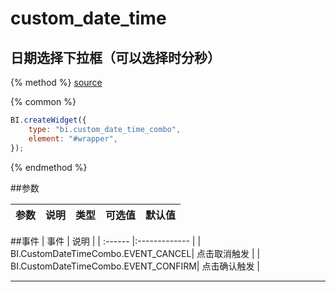 # custom_date_time

## 日期选择下拉框（可以选择时分秒）

{% method %}
[source](https://jsfiddle.net/fineui/2d9dcxov/)

{% common %}
```javascript
BI.createWidget({
    type: "bi.custom_date_time_combo",
    element: "#wrapper",
});
```

{% endmethod %}

##参数

| 参数    | 说明           | 类型  | 可选值 | 默认值
| :------ |:-------------  | :-----| :----|:----


##事件
| 事件    |  说明  |
| :------ |:------------- |
| BI.CustomDateTimeCombo.EVENT_CANCEL|   点击取消触发   |
| BI.CustomDateTimeCombo.EVENT_CONFIRM|   点击确认触发   |

---
